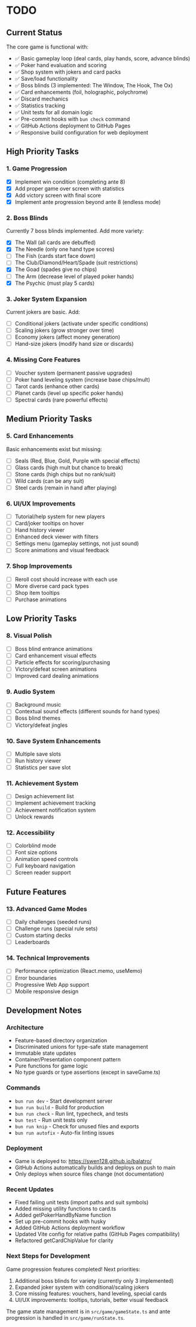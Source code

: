 # TODO

## Current Status

The core game is functional with:
- ✅ Basic gameplay loop (deal cards, play hands, score, advance blinds)
- ✅ Poker hand evaluation and scoring
- ✅ Shop system with jokers and card packs
- ✅ Save/load functionality
- ✅ Boss blinds (3 implemented: The Window, The Hook, The Ox)
- ✅ Card enhancements (foil, holographic, polychrome)
- ✅ Discard mechanics
- ✅ Statistics tracking
- ✅ Unit tests for all domain logic
- ✅ Pre-commit hooks with `bun check` command
- ✅ GitHub Actions deployment to GitHub Pages
- ✅ Responsive build configuration for web deployment

## High Priority Tasks

### 1. Game Progression
- [x] Implement win condition (completing ante 8)
- [x] Add proper game over screen with statistics
- [x] Add victory screen with final score
- [x] Implement ante progression beyond ante 8 (endless mode)

### 2. Boss Blinds
Currently 7 boss blinds implemented. Add more variety:
- [x] The Wall (all cards are debuffed)
- [x] The Needle (only one hand type scores)
- [ ] The Fish (cards start face down)
- [ ] The Club/Diamond/Heart/Spade (suit restrictions)
- [x] The Goad (spades give no chips)
- [ ] The Arm (decrease level of played poker hands)
- [x] The Psychic (must play 5 cards)

### 3. Joker System Expansion
Current jokers are basic. Add:
- [ ] Conditional jokers (activate under specific conditions)
- [ ] Scaling jokers (grow stronger over time)
- [ ] Economy jokers (affect money generation)
- [ ] Hand-size jokers (modify hand size or discards)

### 4. Missing Core Features
- [ ] Voucher system (permanent passive upgrades)
- [ ] Poker hand leveling system (increase base chips/mult)
- [ ] Tarot cards (enhance other cards)
- [ ] Planet cards (level up specific poker hands)
- [ ] Spectral cards (rare powerful effects)

## Medium Priority Tasks

### 5. Card Enhancements
Basic enhancements exist but missing:
- [ ] Seals (Red, Blue, Gold, Purple with special effects)
- [ ] Glass cards (high mult but chance to break)
- [ ] Stone cards (high chips but no rank/suit)
- [ ] Wild cards (can be any suit)
- [ ] Steel cards (remain in hand after playing)

### 6. UI/UX Improvements
- [ ] Tutorial/help system for new players
- [ ] Card/joker tooltips on hover
- [ ] Hand history viewer
- [ ] Enhanced deck viewer with filters
- [ ] Settings menu (gameplay settings, not just sound)
- [ ] Score animations and visual feedback

### 7. Shop Improvements
- [ ] Reroll cost should increase with each use
- [ ] More diverse card pack types
- [ ] Shop item tooltips
- [ ] Purchase animations

## Low Priority Tasks

### 8. Visual Polish
- [ ] Boss blind entrance animations
- [ ] Card enhancement visual effects
- [ ] Particle effects for scoring/purchasing
- [ ] Victory/defeat screen animations
- [ ] Improved card dealing animations

### 9. Audio System
- [ ] Background music
- [ ] Contextual sound effects (different sounds for hand types)
- [ ] Boss blind themes
- [ ] Victory/defeat jingles

### 10. Save System Enhancements
- [ ] Multiple save slots
- [ ] Run history viewer
- [ ] Statistics per save slot

### 11. Achievement System
- [ ] Design achievement list
- [ ] Implement achievement tracking
- [ ] Achievement notification system
- [ ] Unlock rewards

### 12. Accessibility
- [ ] Colorblind mode
- [ ] Font size options
- [ ] Animation speed controls
- [ ] Full keyboard navigation
- [ ] Screen reader support

## Future Features

### 13. Advanced Game Modes
- [ ] Daily challenges (seeded runs)
- [ ] Challenge runs (special rule sets)
- [ ] Custom starting decks
- [ ] Leaderboards

### 14. Technical Improvements
- [ ] Performance optimization (React.memo, useMemo)
- [ ] Error boundaries
- [ ] Progressive Web App support
- [ ] Mobile responsive design

## Development Notes

### Architecture
- Feature-based directory organization
- Discriminated unions for type-safe state management
- Immutable state updates
- Container/Presentation component pattern
- Pure functions for game logic
- No type guards or type assertions (except in saveGame.ts)

### Commands
- `bun run dev` - Start development server
- `bun run build` - Build for production
- `bun run check` - Run lint, typecheck, and tests
- `bun test` - Run unit tests only
- `bun run knip` - Check for unused files and exports
- `bun run autofix` - Auto-fix linting issues

### Deployment
- Game is deployed to: https://swen128.github.io/balatro/
- GitHub Actions automatically builds and deploys on push to main
- Only deploys when source files change (not documentation)

### Recent Updates
- Fixed failing unit tests (import paths and suit symbols)
- Added missing utility functions to card.ts
- Added getPokerHandByName function
- Set up pre-commit hooks with husky
- Added GitHub Actions deployment workflow
- Updated Vite config for relative paths (GitHub Pages compatibility)
- Refactored getCardChipValue for clarity

### Next Steps for Development
Game progression features completed! Next priorities:
1. Additional boss blinds for variety (currently only 3 implemented)
2. Expanded joker system with conditional/scaling jokers
3. Core missing features: vouchers, hand leveling, special cards
4. UI/UX improvements: tooltips, tutorials, better visual feedback

The game state management is in `src/game/gameState.ts` and ante progression is handled in `src/game/runState.ts`.